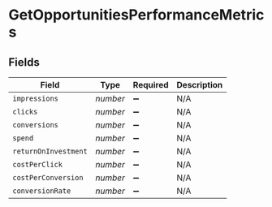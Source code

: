 # GetOpportunitiesPerformanceMetrics


## Fields

| Field                | Type                 | Required             | Description          |
| -------------------- | -------------------- | -------------------- | -------------------- |
| `impressions`        | *number*             | :heavy_minus_sign:   | N/A                  |
| `clicks`             | *number*             | :heavy_minus_sign:   | N/A                  |
| `conversions`        | *number*             | :heavy_minus_sign:   | N/A                  |
| `spend`              | *number*             | :heavy_minus_sign:   | N/A                  |
| `returnOnInvestment` | *number*             | :heavy_minus_sign:   | N/A                  |
| `costPerClick`       | *number*             | :heavy_minus_sign:   | N/A                  |
| `costPerConversion`  | *number*             | :heavy_minus_sign:   | N/A                  |
| `conversionRate`     | *number*             | :heavy_minus_sign:   | N/A                  |